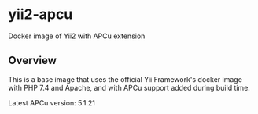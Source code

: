 # yii2-apcu
Docker image of Yii2 with APCu extension

## Overview

This is a base image that uses the official Yii Framework's docker image with PHP 7.4 and Apache, and with APCu support added during build time.

Latest APCu version: 5.1.21